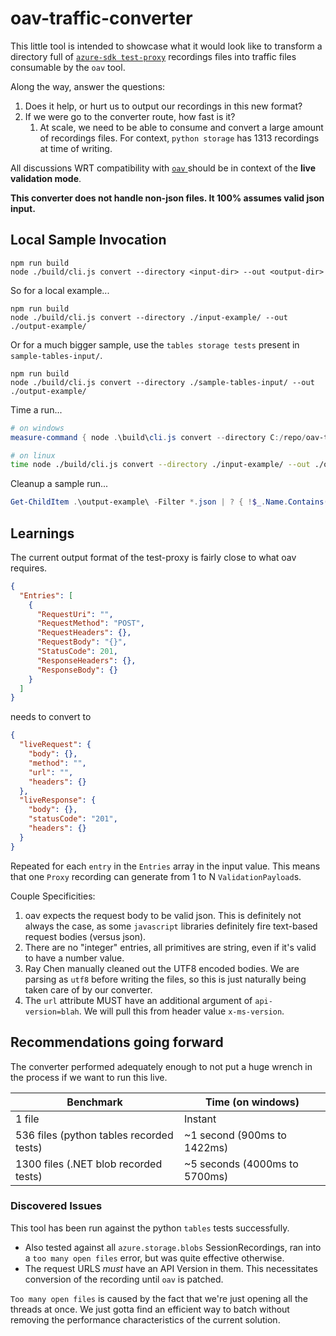 # oav-traffic-converter

This little tool is intended to showcase what it would look like to transform a directory full of [`azure-sdk test-proxy`](https://github.com/Azure/azure-sdk-tools/tree/main/tools/test-proxy/Azure.Sdk.Tools.TestProxy) recordings files into traffic files consumable by the `oav` tool.

Along the way, answer the questions:

1. Does it help, or hurt us to output our recordings in this new format?
2. If we were go to the converter route, how fast is it?
   1. At scale, we need to be able to consume and convert a large amount of recordings files. For context, `python storage` has 1313 recordings at time of writing.

All discussions WRT compatibility with [`oav` ](https://github.com/Azure/oav/) should be in context of the **live validation mode**.

**This converter does not handle non-json files. It 100% assumes valid json input.**

## Local Sample Invocation

```node
npm run build
node ./build/cli.js convert --directory <input-dir> --out <output-dir>
```

So for a local example...

```node
npm run build
node ./build/cli.js convert --directory ./input-example/ --out ./output-example/
```

Or for a much bigger sample, use the `tables storage tests` present in `sample-tables-input/`.

```node
npm run build
node ./build/cli.js convert --directory ./sample-tables-input/ --out ./output-example/
```

Time a run...

```powershell
# on windows
measure-command { node .\build\cli.js convert --directory C:/repo/oav-traffic-converter/input-example/ --out ./output-example/ | out-host }
```

```sh
# on linux
time node ./build/cli.js convert --directory ./input-example/ --out ./output-example/
```

Cleanup a sample run...

```powershell
Get-ChildItem .\output-example\ -Filter *.json | ? { !$_.Name.Contains("output-example.json") -and !$_.Name.Contains("test_retry.pyTestStorageRetrytest_retry_on_server_error0.json") } | % { Remove-Item $_ }
```


## Learnings

The current output format of the test-proxy is fairly close to what oav requires.

```json
{
  "Entries": [
    {
      "RequestUri": "",
      "RequestMethod": "POST",
      "RequestHeaders": {},
      "RequestBody": "{}",
      "StatusCode": 201,
      "ResponseHeaders": {},
      "ResponseBody": {} 
    }
  ]
}
```

needs to convert to

```json
{
  "liveRequest": {
    "body": {},
    "method": "",
    "url": "",
    "headers": {}
  },
  "liveResponse": {
    "body": {},
    "statusCode": "201",
    "headers": {}
  }
}
```

Repeated for each `entry` in the `Entries` array in the input value. This means that one `Proxy` recording can generate from 1 to N `ValidationPayload`s.

Couple Specificities:

1. oav expects the request body to be valid json. This is definitely not always the case, as some `javascript` libraries definitely fire text-based request bodies (versus json).
2. There are no "integer" entries, all primitives are string, even if it's valid to have a number value.
3. Ray Chen manually cleaned out the UTF8 encoded bodies. We are parsing as `utf8` before writing the files, so this is just naturally being taken care of by our converter.
4. The `url` attribute MUST have an additional argument of `api-version=blah`. We will pull this from header value `x-ms-version`.

## Recommendations going forward

The converter performed adequately enough to not put a huge wrench in the process if we want to run this live.

| Benchmark | Time (on windows) |
|---|---|
| 1 file | Instant |
| 536 files (python tables recorded tests) | ~1 second (900ms to 1422ms) |
| 1300 files (.NET blob recorded tests) | ~5 seconds (4000ms to 5700ms) |

### Discovered Issues

This tool has been run against the python `tables` tests successfully.

* Also tested against all `azure.storage.blobs` SessionRecordings, ran into a `too many open files` error, but was quite effective otherwise.
* The request URLS _must_ have an API Version in them. This necessitates conversion of the recording until `oav` is patched.

`Too many open files` is caused by the fact that we're just opening all the threads at once. We just gotta find an efficient way to batch without removing the performance characteristics of the current solution.
